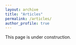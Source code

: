 ```yaml
---
layout: archive
title: "Articles"
permalink: /articles/
author_profile: true
---
```


This page is under construction.

